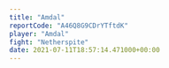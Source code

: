 ```yaml
---
title: "Amdal"
reportCode: "A46Q8G9CDrYTftdK"
player: "Amdal"
fight: "Netherspite"
date: 2021-07-11T18:57:14.471000+00:00
---
```

